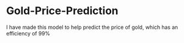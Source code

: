 # Gold-Price-Prediction
I have made this model to help predict the price of gold, which has an efficiency of 99%
